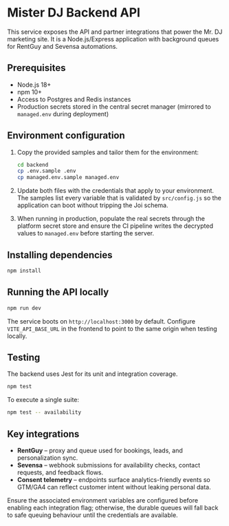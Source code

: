 # Mister DJ Backend API

This service exposes the API and partner integrations that power the Mr. DJ marketing site. It is a Node.js/Express application with background queues for RentGuy and Sevensa automations.

## Prerequisites

- Node.js 18+
- npm 10+
- Access to Postgres and Redis instances
- Production secrets stored in the central secret manager (mirrored to `managed.env` during deployment)

## Environment configuration

1. Copy the provided samples and tailor them for the environment:

   ```bash
   cd backend
   cp .env.sample .env
   cp managed.env.sample managed.env
   ```

2. Update both files with the credentials that apply to your environment. The samples list every variable that is validated by `src/config.js` so the application can boot without tripping the Joi schema.
3. When running in production, populate the real secrets through the platform secret store and ensure the CI pipeline writes the decrypted values to `managed.env` before starting the server.

## Installing dependencies

```bash
npm install
```

## Running the API locally

```bash
npm run dev
```

The service boots on `http://localhost:3000` by default. Configure `VITE_API_BASE_URL` in the frontend to point to the same origin when testing locally.

## Testing

The backend uses Jest for its unit and integration coverage.

```bash
npm test
```

To execute a single suite:

```bash
npm test -- availability
```

## Key integrations

- **RentGuy** – proxy and queue used for bookings, leads, and personalization sync.
- **Sevensa** – webhook submissions for availability checks, contact requests, and feedback flows.
- **Consent telemetry** – endpoints surface analytics-friendly events so GTM/GA4 can reflect customer intent without leaking personal data.

Ensure the associated environment variables are configured before enabling each integration flag; otherwise, the durable queues will fall back to safe queuing behaviour until the credentials are available.
